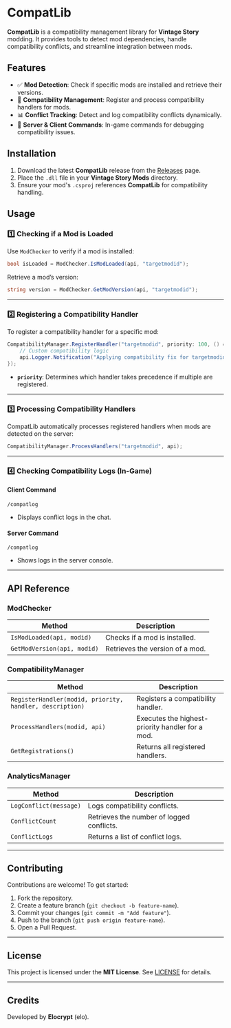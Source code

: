 ﻿# CompatLib

**CompatLib** is a compatibility management library for **Vintage Story** modding. It provides tools to detect mod dependencies, handle compatibility conflicts, and streamline integration between mods. 

## Features

- ✅ **Mod Detection**: Check if specific mods are installed and retrieve their versions.
- 🔄 **Compatibility Management**: Register and process compatibility handlers for mods.
- 📊 **Conflict Tracking**: Detect and log compatibility conflicts dynamically.
- 🔧 **Server & Client Commands**: In-game commands for debugging compatibility issues.

## Installation

1. Download the latest **CompatLib** release from the [Releases](https://github.com/Elocrypt/CompatLib/releases) page.
2. Place the `.dll` file in your **Vintage Story Mods** directory.
3. Ensure your mod's `.csproj` references **CompatLib** for compatibility handling.

## Usage

### 1️⃣ Checking if a Mod is Loaded

Use `ModChecker` to verify if a mod is installed:

```csharp
bool isLoaded = ModChecker.IsModLoaded(api, "targetmodid");
```

Retrieve a mod’s version:

```csharp
string version = ModChecker.GetModVersion(api, "targetmodid");
```

---

### 2️⃣ Registering a Compatibility Handler

To register a compatibility handler for a specific mod:

```csharp
CompatibilityManager.RegisterHandler("targetmodid", priority: 100, () => {
    // Custom compatibility logic
    api.Logger.Notification("Applying compatibility fix for targetmodid.");
});
```

- **`priority`**: Determines which handler takes precedence if multiple are registered.

---

### 3️⃣ Processing Compatibility Handlers

CompatLib automatically processes registered handlers when mods are detected on the server:

```csharp
CompatibilityManager.ProcessHandlers("targetmodid", api);
```

---

### 4️⃣ Checking Compatibility Logs (In-Game)

#### **Client Command**
```text
/compatlog
```
- Displays conflict logs in the chat.

#### **Server Command**
```text
/compatlog
```
- Shows logs in the server console.

---

## API Reference

### **ModChecker**
| Method | Description |
|--------|------------|
| `IsModLoaded(api, modid)` | Checks if a mod is installed. |
| `GetModVersion(api, modid)` | Retrieves the version of a mod. |

### **CompatibilityManager**
| Method | Description |
|--------|------------|
| `RegisterHandler(modid, priority, handler, description)` | Registers a compatibility handler. |
| `ProcessHandlers(modid, api)` | Executes the highest-priority handler for a mod. |
| `GetRegistrations()` | Returns all registered handlers. |

### **AnalyticsManager**
| Method | Description |
|--------|------------|
| `LogConflict(message)` | Logs compatibility conflicts. |
| `ConflictCount` | Retrieves the number of logged conflicts. |
| `ConflictLogs` | Returns a list of conflict logs. |

---

## Contributing

Contributions are welcome! To get started:

1. Fork the repository.
2. Create a feature branch (`git checkout -b feature-name`).
3. Commit your changes (`git commit -m "Add feature"`).
4. Push to the branch (`git push origin feature-name`).
5. Open a Pull Request.

---

## License

This project is licensed under the **MIT License**. See [LICENSE](LICENSE) for details.

---

## Credits

Developed by **Elocrypt** (elo).
